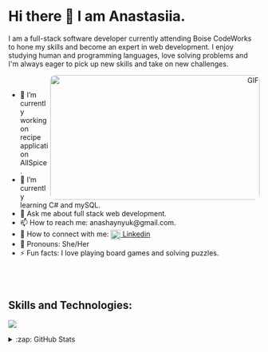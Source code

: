 <h1> Hi there 👋 I am Anastasiia. </h1>

<p>I am a full-stack software developer currently attending Boise CodeWorks to hone my skills and become an expert in web development. I enjoy studying human and programming languages, love solving problems and I'm always eager to pick up new skills and take on new challenges.</p>

<div>
 <div style="border-radius: 10px" align="right">
<img style="border-radius: 10px" align="right" alt="GIF" src="https://cdn.dribbble.com/users/876183/screenshots/4178051/media/7be714caa2c3e63f17b71ab7c6aab4a8.gif" width="420" height="250" />
 </div>

<div align="left">
 <br>
<ul>
 <li>🔭 I’m currently working on recipe application AllSpice.</li>
 <li>🌱 I’m currently learning C# and mySQL.</li>
<li>💬 Ask me about full stack web development.</li>
<li>📫 How to reach me: anashaynyuk@gmail.com.</li>
<li>📱 How to connect with me: <a align="center" href="https://www.linkedin.com/in/anastasiia-shaynyuk/"><img align="center" src="https://cdn.jsdelivr.net/gh/devicons/devicon/icons/linkedin/linkedin-original.svg" alt="me in linkedin" height="auto" width="20"/> Linkedin</a></li>
<li>🌳 Pronouns: She/Her</li>
<li>⚡ Fun facts: I love playing board games and solving puzzles.</li>
 </ul>
 </div>
 </div>
<br>
<br>

## Skills and Technologies:

<p>
    <img src="https://skillicons.dev/icons?i=html,css,bootstrap,sass,vscode,js,vue,mongodb,nodejs,postman,cs,mysql" />
</p>


<details>
  <summary>:zap: GitHub Stats</summary>
 <br>
<div>
 <picture align="left">
<source
  srcset="https://github-readme-stats.vercel.app/api?username=anastasiiashaynyuk&layout=compact&show_icons=true&theme=buefy&hide=prs,issues"
  media="(prefers-color-scheme: dark)"
/>
<source
  srcset="https://github-readme-stats.vercel.app/api?username=anastasiiashaynyuk&layout=compact&show_icons=true&theme=buefy&hide=prs,issues"
  media="(prefers-color-scheme: light), (prefers-color-scheme: no-preference)"
/>
<img src="https://github-readme-stats.vercel.app/api?username=anastasiiashaynyuk&layout=compact&show_icons=true&theme=buefy&hide=prs,issues" />
</picture>
<span>&nbsp;</span>
  <picture align="right">
<source
  srcset="https://github-readme-stats.vercel.app/api/top-langs/?username=anastasiiashaynyuk&layout=compact&theme=buefy"
  media="(prefers-color-scheme: dark)"
/>
<source
  srcset="https://github-readme-stats.vercel.app/api/top-langs/?username=anastasiiashaynyuk&layout=compact&theme=buefy"
  media="(prefers-color-scheme: light), (prefers-color-scheme: no-preference)"
/>
<img src="https://github-readme-stats.vercel.app/api/top-langs/?username=anastasiiashaynyuk&layout=compact&theme=buefy" />
</picture>
 
 </div>
 </details>





